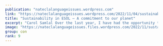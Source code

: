 ```yaml
---
publication: "nateclalanguageissues.wordpress.com"
link: "https://nateclalanguageissues.wordpress.com/2022/11/04/sustainability-in-esol-a-commitment-to-our-planet-strong/"
title: "Sustainability in ESOL – A commitment to our planet"
excerpt: "Carol Samlal Over the last year, I have had the opportunity to deliver several workshops on Sustainability for NATECLA. It is by far the most pressing issue that we need to understand and action. L…"
image: "https://nateclalanguageissues.files.wordpress.com/2022/11/sustainability-2.png"
group: con
rank: 9
---
```

